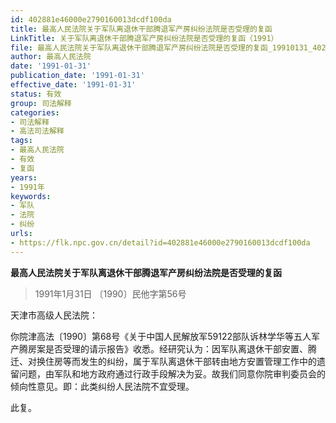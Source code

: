 ```yaml
---
id: 402881e46000e2790160013dcdf100da
title: 最高人民法院关于军队离退休干部腾退军产房纠纷法院是否受理的复函
LinkTitle: 关于军队离退休干部腾退军产房纠纷法院是否受理的复函（1991）
file: 最高人民法院关于军队离退休干部腾退军产房纠纷法院是否受理的复函_19910131_402881e46000e2790160013dcdf100da.docx
author: 最高人民法院
date: '1991-01-31'
publication_date: '1991-01-31'
effective_date: '1991-01-31'
status: 有效
group: 司法解释
categories:
- 司法解释
- 高法司法解释
tags:
- 最高人民法院
- 有效
- 复函
years:
- 1991年
keywords:
- 军队
- 法院
- 纠纷
urls:
- https://flk.npc.gov.cn/detail?id=402881e46000e2790160013dcdf100da
---
```


**最高人民法院关于军队离退休干部腾退军产房纠纷法院是否受理的复函**

> 1991年1月31日 〔1990〕民他字第56号

天津市高级人民法院：

你院津高法〔1990〕第68号《关于中国人民解放军59122部队诉林学华等五人军产腾房案是否受理的请示报告》收悉。经研究认为：因军队离退休干部安置、腾迁、对换住房等而发生的纠纷，属于军队离退休干部转由地方安置管理工作中的遗留问题，由军队和地方政府通过行政手段解决为妥。故我们同意你院审判委员会的倾向性意见。即：此类纠纷人民法院不宜受理。

此复。
